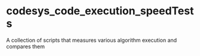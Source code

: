 # codesys_code_execution_speedTests
A collection of scripts that measures various algorithm execution and compares them
